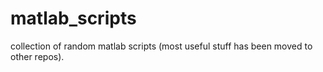 matlab_scripts
==============

collection of random matlab scripts (most useful stuff has been moved to other repos).
